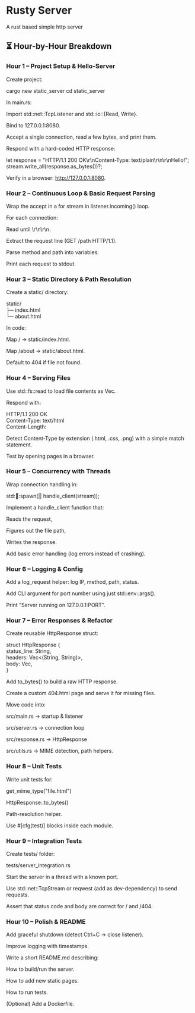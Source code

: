 # Rusty Server
A rust based simple http server

## ⏳ Hour-by-Hour Breakdown
### Hour 1 – Project Setup & Hello-Server

Create project:

cargo new static_server
cd static_server


In main.rs:

Import std::net::TcpListener and std::io::{Read, Write}.

Bind to 127.0.0.1:8080.

Accept a single connection, read a few bytes, and print them.

Respond with a hard-coded HTTP response:

let response = "HTTP/1.1 200 OK\r\nContent-Type: text/plain\r\n\r\nHello!";  
stream.write_all(response.as_bytes())?;


Verify in a browser: http://127.0.0.1:8080.

### Hour 2 – Continuous Loop & Basic Request Parsing

Wrap the accept in a for stream in listener.incoming() loop.

For each connection:

Read until \r\n\r\n.

Extract the request line (GET /path HTTP/1.1).

Parse method and path into variables.

Print each request to stdout.

### Hour 3 – Static Directory & Path Resolution

Create a static/ directory:

static/  
  ├─ index.html  
  └─ about.html  


In code:

Map / → static/index.html.

Map /about → static/about.html.

Default to 404 if file not found.

### Hour 4 – Serving Files

Use std::fs::read to load file contents as Vec<u8>.

Respond with:

HTTP/1.1 200 OK  
Content-Type: text/html  
Content-Length: <len>  

<file-contents>


Detect Content-Type by extension (.html, .css, .png) with a simple match statement.

Test by opening pages in a browser.

### Hour 5 – Concurrency with Threads

Wrap connection handling in:

std::thread::spawn(|| handle_client(stream));


Implement a handle_client function that:

Reads the request,

Figures out the file path,

Writes the response.

Add basic error handling (log errors instead of crashing).

### Hour 6 – Logging & Config

Add a log_request helper: log IP, method, path, status.

Add CLI argument for port number using just std::env::args().

Print “Server running on 127.0.0.1:PORT”.

### Hour 7 – Error Responses & Refactor

Create reusable HttpResponse struct:

struct HttpResponse {  
    status_line: String,  
    headers: Vec<(String, String)>,  
    body: Vec<u8>,  
}


Add to_bytes() to build a raw HTTP response.

Create a custom 404.html page and serve it for missing files.

Move code into:

src/main.rs → startup & listener

src/server.rs → connection loop

src/response.rs → HttpResponse

src/utils.rs → MIME detection, path helpers.

### Hour 8 – Unit Tests

Write unit tests for:

get_mime_type("file.html")

HttpResponse::to_bytes()

Path-resolution helper.

Use #[cfg(test)] blocks inside each module.

### Hour 9 – Integration Tests

Create tests/ folder:

tests/server_integration.rs


Start the server in a thread with a known port.

Use std::net::TcpStream or reqwest (add as dev-dependency) to send requests.

Assert that status code and body are correct for / and /404.

### Hour 10 – Polish & README

Add graceful shutdown (detect Ctrl+C → close listener).

Improve logging with timestamps.

Write a short README.md describing:

How to build/run the server.

How to add new static pages.

How to run tests.

(Optional) Add a Dockerfile.

